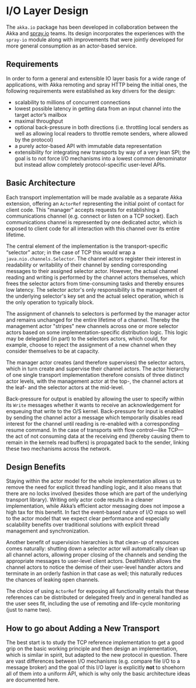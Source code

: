<a id="io-layer"></a>
# I/O Layer Design

The `akka.io` package has been developed in collaboration between the Akka
and [spray.io](http://spray.io) teams. Its design incorporates the experiences with the
`spray-io` module along with improvements that were jointly developed for
more general consumption as an actor-based service.

## Requirements

In order to form a general and extensible IO layer basis for a wide range of
applications, with Akka remoting and spray HTTP being the initial ones, the
following requirements were established as key drivers for the design:

 * scalability to millions of concurrent connections
 * lowest possible latency in getting data from an input channel into the
target actor’s mailbox
 * maximal throughput
 * optional back-pressure in both directions (i.e. throttling local senders as
well as allowing local readers to throttle remote senders, where allowed by
the protocol)
 * a purely actor-based API with immutable data representation
 * extensibility for integrating new transports by way of a very lean SPI; the
goal is to not force I/O mechanisms into a lowest common denominator but
instead allow completely protocol-specific user-level APIs.

## Basic Architecture

Each transport implementation will be made available as a separate Akka
extension, offering an `ActorRef` representing the initial point of
contact for client code. This "manager" accepts requests for establishing a
communications channel (e.g. connect or listen on a TCP socket). Each
communications channel is represented by one dedicated actor, which is exposed
to client code for all interaction with this channel over its entire lifetime.

The central element of the implementation is the transport-specific “selector”
actor; in the case of TCP this would wrap a `java.nio.channels.Selector`.
The channel actors register their interest in readability or writability of
their channel by sending corresponding messages to their assigned selector
actor. However, the actual channel reading and writing is performed by the
channel actors themselves, which frees the selector actors from time-consuming
tasks and thereby ensures low latency. The selector actor's only responsibility
is the management of the underlying selector's key set and the actual select
operation, which is the only operation to typically block.

The assignment of channels to selectors is performed by the manager actor and
remains unchanged for the entire lifetime of a channel. Thereby the management
actor "stripes" new channels across one or more selector actors based on some
implementation-specific distribution logic. This logic may be delegated (in
part) to the selectors actors, which could, for example, choose to reject the
assignment of a new channel when they consider themselves to be at capacity.

The manager actor creates (and therefore supervises) the selector actors, which
in turn create and supervise their channel actors. The actor hierarchy of one
single transport implementation therefore consists of three distinct actor
levels, with the management actor at the top-, the channel actors at the leaf-
and the selector actors at the mid-level.

Back-pressure for output is enabled by allowing the user to specify within its
`Write` messages whether it wants to receive an acknowledgement for
enqueuing that write to the O/S kernel. Back-pressure for input is enabled by
sending the channel actor a message which temporarily disables read interest
for the channel until reading is re-enabled with a corresponding resume command.
In the case of transports with flow control—like TCP—the act of not
consuming data at the receiving end (thereby causing them to remain in the
kernels read buffers) is propagated back to the sender, linking these two
mechanisms across the network.

## Design Benefits

Staying within the actor model for the whole implementation allows us to remove
the need for explicit thread handling logic, and it also means that there are
no locks involved (besides those which are part of the underlying transport
library). Writing only actor code results in a cleaner implementation,
while Akka’s efficient actor messaging does not impose a high tax for this
benefit. In fact the event-based nature of I/O maps so well to the actor model
that we expect clear performance and especially scalability benefits over
traditional solutions with explicit thread management and synchronization.

Another benefit of supervision hierarchies is that clean-up of resources comes
naturally: shutting down a selector actor will automatically clean up all
channel actors, allowing proper closing of the channels and sending the
appropriate messages to user-level client actors. DeathWatch allows the channel
actors to notice the demise of their user-level handler actors and terminate in
an orderly fashion in that case as well; this naturally reduces the chances of
leaking open channels.

The choice of using `ActorRef` for exposing all functionality entails
that these references can be distributed or delegated freely and in general
handled as the user sees fit, including the use of remoting and life-cycle
monitoring (just to name two).

## How to go about Adding a New Transport

The best start is to study the TCP reference implementation to get a good grip
on the basic working principle and then design an implementation, which is
similar in spirit, but adapted to the new protocol in question. There are vast
differences between I/O mechanisms (e.g. compare file I/O to a message broker)
and the goal of this I/O layer is explicitly **not** to shoehorn all of them
into a uniform API, which is why only the basic architecture ideas are
documented here.
